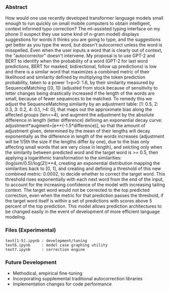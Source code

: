 ### Abstract
How would one use recently developed transformer language models small enough to run quickly on small mobile computers to obtain intelligent, context informed typo correction? The ml-assisted typing interface on my phone (I suspect they use some kind of n-gram model) displays suggestions for words it thinks you are going to type, and the suggestions get better as you type the word, but doesn't autocorrect unless the word is misspelled. Even when the user inputs a word that is clearly out of context, the "autocorrector" doesn't intervene. My proposal is to use GPT-2 and BERT to identify when the probability of a word (GPT-2 for last word predictions, BERT for masked, bidirectional, follow up predictions) is low and there is a similar word that maximizes a combined metric of their likelihood and similarity defined by multiplying the token prediction probability, taken to a power 1>p>0: 1.6, by their similarity measured by SequenceMatching ([0, 1]) (adjusted from stock because of sensitivity to letter changes being drastically increased if the length of the words are small, because of fewer sequences to be matched. To remedy this we adjust the SequenceMatching similarity by an adjustment table: [1: 0.5, 2: 0.3, 3: 0.2, 4: 0.1, >4: 0], that maps out the approximate bias along the affected groups (len<=4), and augment the adjustment by the absolute difference in length (letter difference) defining an exponential decay curve: adjustment\*augment=[e**(-1.5*difference)], so that the amount of adjustment given, determined by the mean of their lengths will decay exponentially as the difference in length of the words increases (adjustment will be 1/5th the size if the lengths differ by one), due to the bias only affecting small words that are very close in length), and selcting only when the similarity between predicted word and the target word is >= 0.5, then applying a logarithmic transformation to the similarities: (log(sim/0.5)/log(2))**4, creating an exponential distribution mapping the similarities back to [0, 1], and creating and defining a threshold of this new combined metric: 0.0002, to decide whether to correct the target word. This threshold rises exponentially with each next word from the end of the input, to account for the increasing confidence of the model with increasing tailing context. The target word would not be corrected to the top predicted correction, even when the metric for that prediction passes the threshold, if the target word itself is within a set of predictions with scores above 5 percent of the top prediction. This model allows prediction architectures to be changed easily in the event of development of more efficient language modeling.

### Files (Experimental)
```
text[1-5].ipynb : development/tuning
text6.ipynb     : model case graphing utility
text7.ipynb     : correction engine
```
### Future Development
* Methodical, empirical fine-tuning
* Incorporating supplemental traditional autocorrection libraries
* Implementation changes for code performance
